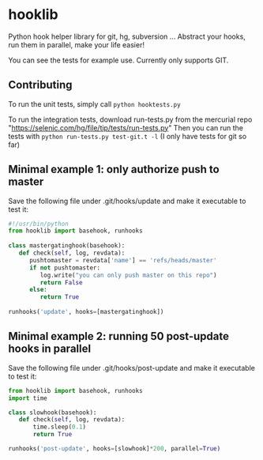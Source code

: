 # hooklib
Python hook helper library for git, hg, subversion ... Abstract your hooks, run them in parallel, make your life easier!

You can see the tests for example use.
Currently only supports GIT.


Contributing
-

To run the unit tests, simply call `python hooktests.py`

To run the integration tests, download run-tests.py from the mercurial repo "https://selenic.com/hg/file/tip/tests/run-tests.py"
Then you can run the tests with `python run-tests.py test-git.t -l` (I only have tests for git so far)

Minimal example 1: only authorize push to master
-

Save the following file under .git/hooks/update and make it executable to test it: 
 ```python
 #!/usr/bin/python
 from hooklib import basehook, runhooks
  
 class mastergatinghook(basehook):
    def check(self, log, revdata):
       pushtomaster = revdata['name'] == 'refs/heads/master'
       if not pushtomaster:           
          log.write("you can only push master on this repo")
          return False
       else:
          return True
  
 runhooks('update', hooks=[mastergatinghook])
  ```
  
Minimal example 2: running 50 post-update hooks in parallel
-
Save the following file under .git/hooks/post-update and make it executable to test it: 
  ```python
  from hooklib import basehook, runhooks
  import time
  
  class slowhook(basehook):
     def check(self, log, revdata):
         time.sleep(0.1)
         return True
  
  runhooks('post-update', hooks=[slowhook]*200, parallel=True)
  ```
